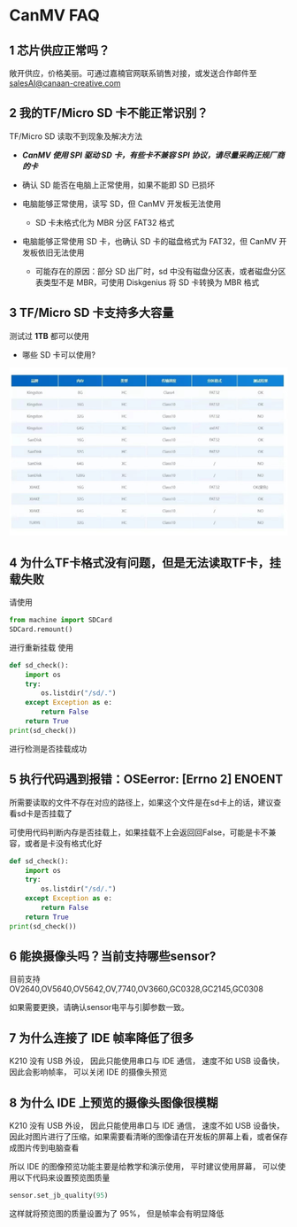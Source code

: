 CanMV FAQ
===============

1 芯片供应正常吗？
---------------------

敞开供应，价格美丽。可通过嘉楠官网联系销售对接，或发送合作邮件至 [salesAI@canaan-creative.com](mailto://salesAI@canaan-creative.com)

2 我的TF/Micro SD 卡不能正常识别？
-----------------------------------

TF/Micro SD 读取不到现象及解决方法

* ***CanMV 使用 SPI 驱动 SD 卡，有些卡不兼容 SPI 协议，请尽量采购正规厂商的卡***

* 确认 SD 能否在电脑上正常使用，如果不能即 SD 已损坏

* 电脑能够正常使用，读写 SD，但 CanMV 开发板无法使用

    * SD 卡未格式化为 MBR 分区 FAT32 格式

* 电脑能够正常使用 SD 卡，也确认 SD 卡的磁盘格式为 FAT32，但 CanMV 开发板依旧无法使用

    * 可能存在的原因：部分 SD 出厂时，sd 中没有磁盘分区表，或者磁盘分区表类型不是 MBR，可使用 Diskgenius 将 SD 卡转换为 MBR 格式


3 TF/Micro SD 卡支持多大容量
-----------------------------

测试过 **1TB** 都可以使用


* 哪些 SD 卡可以使用?

![](../_static/img/spi_sd.jpg)


4 为什么TF卡格式没有问题，但是无法读取TF卡，挂载失败
-----------------------------------------------------

请使用
```python
from machine import SDCard
SDCard.remount()
```

进行重新挂载
使用
```python
def sd_check():
    import os
    try:
        os.listdir("/sd/.")
    except Exception as e:
        return False
    return True
print(sd_check())
```

进行检测是否挂载成功

5 执行代码遇到报错：OSEerror: [Errno 2] ENOENT
-------------------------------

所需要读取的文件不存在对应的路径上，如果这个文件是在sd卡上的话，建议查看sd卡是否挂载了

可使用代码判断内存是否挂载上，如果挂载不上会返回回False，可能是卡不兼容，或者是卡没有格式化好

```python
def sd_check():
    import os
    try:
        os.listdir("/sd/.")
    except Exception as e:
        return False
    return True
print(sd_check())
```

6 能换摄像头吗？当前支持哪些sensor?
------------------------------------

目前支持 OV2640,OV5640,OV5642,OV,7740,OV3660,GC0328,GC2145,GC0308

如果需要更换，请确认sensor电平与引脚参数一致。


7 为什么连接了 IDE 帧率降低了很多
----------------------------------

K210 没有 USB 外设， 因此只能使用串口与 IDE 通信， 速度不如 USB 设备快，因此会影响帧率， 可以关闭 IDE 的摄像头预览

8 为什么 IDE 上预览的摄像头图像很模糊
----------------------------------------

K210 没有 USB 外设， 因此只能使用串口与 IDE 通信， 速度不如 USB 设备快， 因此对图片进行了压缩，如果需要看清晰的图像请在开发板的屏幕上看，或者保存成图片传到电脑查看

所以 IDE 的图像预览功能主要是给教学和演示使用， 平时建议使用屏幕，
可以使用以下代码来设置预览图质量

```python
sensor.set_jb_quality(95)
```

这样就将预览图的质量设置为了 95%， 但是帧率会有明显降低
